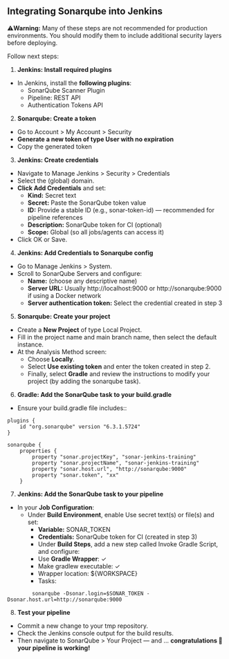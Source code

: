 

## Integrating Sonarqube into Jenkins

⚠️**Warning:** Many of these steps are not recommended for production environments. You should modify them to include additional security layers before deploying.

Follow next steps:

1. **Jenkins: Install required plugins**
- In Jenkins, install the **following plugins**:
	- SonarQube Scanner Plugin
	- Pipeline: REST API
	- Authentication Tokens API

2. **Sonarqube: Create a token**
- Go to Account > My Account > Security
- **Generate a new token of type User with no expiration**
- Copy the generated token

3. **Jenkins: Create credentials**
- Navigate to Manage Jenkins > Security > Credentials
- Select the (global) domain.
- **Click Add Credentials** and set:
	- **Kind:** Secret text
	- **Secret:** Paste the SonarQube token value
	- **ID:** Provide a stable ID (e.g., sonar-token-id) — recommended for pipeline references
	- **Description:** SonarQube token for CI (optional)
	- **Scope:** Global (so all jobs/agents can access it)
- Click OK or Save.


4. **Jenkins: Add Credentials to Sonarqube config**
- Go to Manage Jenkins > System.
- Scroll to SonarQube Servers and configure:
	- **Name:** (choose any descriptive name)
	- **Server URL:** Usually http://localhost:9000 or http://sonarqube:9000 if using a Docker network
	- **Server authentication token:** Select the credential created in step 3


5. **Sonarqube: Create your project**
- Create a **New Project** of type Local Project.
- Fill in the project name and main branch name, then select the default instance.
- At the Analysis Method screen:
	- Choose **Locally**.
	- Select **Use existing token** and enter the token created in step 2.
	- Finally, select **Gradle** and review the instructions to modify your project (by adding the sonarqube task).


6. **Gradle: Add the SonarQube task to your build.gradle**
- Ensure your build.gradle file includes::
```
plugins {
    id "org.sonarqube" version "6.3.1.5724"
}

sonarqube {
    properties {
        property "sonar.projectKey", "sonar-jenkins-training"
        property "sonar.projectName", "sonar-jenkins-training"
        property "sonar.host.url", "http://sonarqube:9000"
        property "sonar.token", "xx"
    }
```

7. **Jenkins: Add the SonarQube task to your pipeline**
- In your **Job Configuration**:
	- Under **Build Environment**, enable Use secret text(s) or file(s) and set:
		- **Variable:** SONAR_TOKEN
		- **Credentials:** SonarQube token for CI (created in step 3)
		- Under **Build Steps**, add a new step called Invoke Gradle Script, and configure:
		- Use **Gradle Wrapper**: ✓
		- Make gradlew executable: ✓
		- Wrapper location: ${WORKSPACE}
		- Tasks: 
```
		sonarqube -Dsonar.login=$SONAR_TOKEN -Dsonar.host.url=http://sonarqube:9000
```

8. **Test your pipeline**
- Commit a new change to your tmp repository.
- Check the Jenkins console output for the build results.
- Then navigate to SonarQube > Your Project — and ... **congratulations 🎉 your pipeline is working!**

